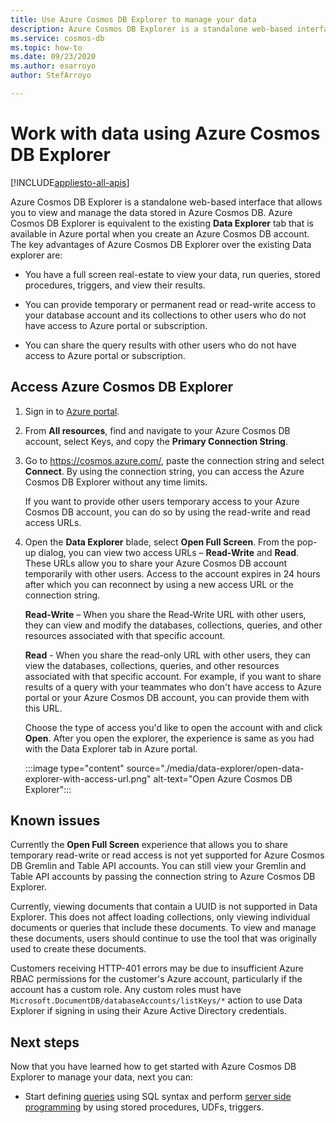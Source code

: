 ```yaml
---
title: Use Azure Cosmos DB Explorer to manage your data 
description: Azure Cosmos DB Explorer is a standalone web-based interface that allows you to view and manage the data stored in Azure Cosmos DB.
ms.service: cosmos-db
ms.topic: how-to
ms.date: 09/23/2020
ms.author: esarroyo
author: StefArroyo 

---
```


# Work with data using Azure Cosmos DB Explorer 
[!INCLUDE[appliesto-all-apis](includes/appliesto-all-apis.md)]

Azure Cosmos DB Explorer is a standalone web-based interface that allows you to view and manage the data stored in Azure Cosmos DB. Azure Cosmos DB Explorer is equivalent to the existing **Data Explorer** tab that is available in Azure portal when you create an Azure Cosmos DB account. The key advantages of Azure Cosmos DB Explorer over the existing Data explorer are:

* You have a full screen real-estate to view your data, run queries, stored procedures, triggers, and view their results.  

* You can provide temporary or permanent read or read-write access to your database account and its collections to other users who do not have access to Azure portal or subscription.  

* You can share the query results with other users who do not have access to Azure portal or subscription.  

## Access Azure Cosmos DB Explorer

1. Sign in to [Azure portal](https://portal.azure.com/). 

2. From **All resources**, find and navigate to your Azure Cosmos DB account, select Keys, and copy the **Primary Connection String**.  

3. Go to https://cosmos.azure.com/, paste the connection string and select **Connect**. By using the connection string, you can access the Azure Cosmos DB Explorer without any time limits.  

   If you want to provide other users temporary access to your Azure Cosmos DB account, you can do so by using the read-write and read access URLs. 

4. Open the **Data Explorer** blade, select **Open Full Screen**. From the pop-up dialog, you can view two access URLs – **Read-Write** and **Read**. These URLs allow you to share your Azure Cosmos DB account temporarily with other users. Access to the account expires in 24 hours after which you can reconnect by using a new access URL or the connection string. 

   **Read-Write** – When you share the Read-Write URL with other users, they can view and modify the databases, collections, queries, and other resources associated with that specific account.

   **Read** - When you share the read-only URL with other users, they can view the databases, collections, queries, and other resources associated with that specific account. For example, if you want to share results of a query with your teammates who don't have access to Azure portal or your Azure Cosmos DB account, you can provide them with this URL.

   Choose the type of access you'd like to open the account with and click **Open**. After you open the explorer, the experience is same as you had with the Data Explorer tab in Azure portal.

   :::image type="content" source="./media/data-explorer/open-data-explorer-with-access-url.png" alt-text="Open Azure Cosmos DB Explorer":::

## Known issues

Currently the **Open Full Screen** experience that allows you to share temporary read-write or read access is not yet supported for Azure Cosmos DB Gremlin and Table API accounts. You can still view your Gremlin and Table API accounts by passing the connection string to Azure Cosmos DB Explorer. 

Currently, viewing documents that contain a UUID is not supported in Data Explorer. This does not affect loading collections, only viewing individual documents or queries that include these documents. To view and manage these documents, users should continue to use the tool that was originally used to create these documents.

Customers receiving HTTP-401 errors may be due to insufficient Azure RBAC permissions for the customer's Azure account, particularly if the account has a custom role. Any custom roles must have `Microsoft.DocumentDB/databaseAccounts/listKeys/*` action to use Data Explorer if signing in using their Azure Active Directory credentials.

## Next steps

Now that you have learned how to get started with Azure Cosmos DB Explorer to manage your data, next you can:

* Start defining [queries](./sql-query-getting-started.md) using SQL syntax and perform [server side programming](stored-procedures-triggers-udfs.md) by using stored procedures, UDFs, triggers.
